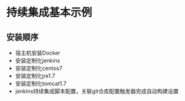 # 持续集成基本示例

## 安装顺序
- 宿主机安装Docker
- 安装定制化jenkins
- 安装定制化centos7
- 安装定制化jre1.7
- 安装定制化tomcat1.7
- jenkins持续集成脚本配置，关联git仓库配置触发器完成自动构建设置
